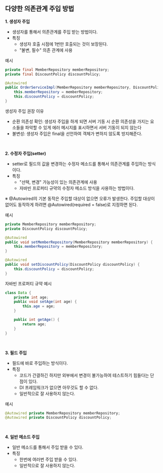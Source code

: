 ## 다양한 의존관계 주입 방법

**1. 생성자 주입**

- 생성자를 통해서 의존관계를 주입 받는 방법이다.
- 특징
  - 생성자 호출 시점에 1번만 호출되는 것이 보장된다.
  - "불변, 필수" 의존 관계에 사용

예시

```Java
private final MemberRepository memberRepository;
private final DiscountPolicy discountPolicy;

@Autowired
public OrderServiceImpl(MemberRepository memberRepository, DiscountPolicy discountPolicy) {
    this.memberRepository = memberRepository;
    this.discountPolicy = discountPolicy;
}
```

생성자 주입 권장 이유

- 순환 의존성 확인: 생성자 주입을 하게 되면 서버 기동 시 순환 의존성을 가지는 요소들을 파악할 수 있게 에러 메시지를 표시하면서 서버 기동이 되지 않는다
- 불변성: 생성자 주입은 final을 선언하여 객체가 변하지 않도록 방지해준다.

<br>

**2. 수정자 주입(setter)**

- setter로 필드의 값을 변경하는 수정자 메소드를 통해서 의존관계를 주입하는 방식이다.
- 특징
  - "선택, 변경" 가능성이 있는 의존관계에 사용
  - 자바빈 프로퍼티 규약의 수정자 메소드 방식을 사용하는 방법이다.

※ @Autowired의 기본 동작은 주입할 대상이 없으면 오류가 발생한다. 주입할 대상이 없어도 동작하게 하려면 @Autowired(required = false)로 지정하면 된다.

예시

```Java
private MemberRepository memberRepository;
private DiscountPolicy discountPolicy;

@Autowired
public void setMemberRepository(MemberRepository memberRepository) {
    this.memberRepository = memberRepository;
}

@Autowired
public void setDiscountPolicy(DiscountPolicy discountPolicy) {
    this.discountPolicy = discountPolicy;
}
```

자바빈 프로퍼티 규약 예시

```Java
class Data {
    private int age;
    public void setAge(int age) {
        this.age = age;
    }

    public int getAge() {
        return age;
    }
}
```

<br>

**3. 필드 주입**

- 필드에 바로 주입하는 방식이다.
- 특징
  - 코드가 간결하긴 하지만 외부에서 변경이 불가능하여 테스트하기 힘들다는 단점이 있다.
  - DI 프레임워크가 없으면 아무것도 할 수 없다.
  - 일반적으로 잘 사용하지 않는다.

예시

```Java
@Autowired private MemberRepository memberRepository;
@Autowired private DiscountPolicy discountPolicy;
```

<br>

**4. 일반 메소드 주입**

- 일반 메소드를 통해서 주입 받을 수 있다.
- 특징
  - 한번에 여러번 주입 받을 수 있다.
  - 일반적으로 잘 사용하지 않는다.
